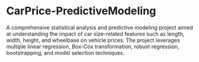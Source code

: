 # CarPrice-PredictiveModeling
A comprehensive statistical analysis and predictive modeling project aimed at understanding the impact of car size-related features such as length, width, height, and wheelbase on vehicle prices. The project leverages multiple linear regression, Box-Cox transformation, robust regression, bootstrapping, and model selection techniques.
